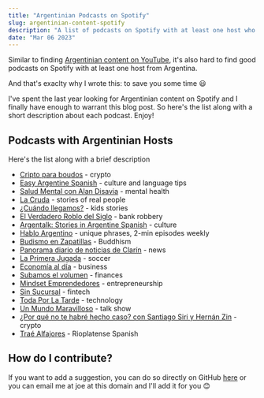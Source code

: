 ```yaml
---
title: "Argentinian Podcasts on Spotify"
slug: argentinian-content-spotify
description: "A list of podcasts on Spotify with at least one host who is Argentinian and speaks with a Rioplatense accent."
date: "Mar 06 2023"
---
```


Similar to finding [Argentinian content on YouTube](/argentinian-content-youtube/), it's also hard to find good podcasts on Spotify with at least one host from Argentina.

And that's exaclty why I wrote this: to save you some time 😃

I've spent the last year looking for Argentinian content on Spotify and I finally have enough to warrant this blog post. So here's the list along with a short description about each podcast. Enjoy!

## Podcasts with Argentinian Hosts

Here's the list along with a brief description

- [Cripto para boudos](https://open.spotify.com/show/4XPTQJyyYYz8zVRvBWrWLa) - crypto
- [Easy Argentine Spanish](https://open.spotify.com/show/1GLyOIye7N0y6P5YqIIUJE) - culture and language tips
- [Salud Mental con Alan Disavia](https://open.spotify.com/show/4H9hNPW7uTpgCD0wwErLxk) - mental health
- [La Cruda](https://open.spotify.com/show/2G0HRZba65w6T9NDNScNK2) - stories of real people
- [¿Cuándo llegamos?](https://open.spotify.com/show/1pz1IGwU2tR9TFh9Nf1Ew2) - kids stories
- [El Verdadero Roblo del Siglo](https://open.spotify.com/show/0fuV7dul7VTFo6V8M9flBv) - bank robbery
- [Argentalk: Stories in Argentine Spanish](https://open.spotify.com/show/6niBcN1txx982157JwnePZ) - culture
- [Hablo Argentino](https://open.spotify.com/show/51MVVDQSwxrlky1Z7kCwjf) - unique phrases, 2-min episodes weekly
- [Budismo en Zapatillas](https://open.spotify.com/show/5iJRiRfBTmjAXOMDx2OFD8) - Buddhism
- [Panorama diario de noticias de Clarín](https://open.spotify.com/show/55DG8eipUtzJCN6uhxP233) - news
- [La Primera Jugada](https://open.spotify.com/show/4qwGlpuLPBSs96oeTs57y8) - soccer
- [Economía al día](https://open.spotify.com/show/1yHYxZTX6i1cgAJ2gPBD97) - business
- [Subamos el volumen](https://open.spotify.com/show/4oI9Ddu7Py4qXxqylvE0DT) - finances
- [Mindset Emprendedores](https://open.spotify.com/show/6RNJcS32iCQNpuHzqS56XP) - entrepreneurship
- [Sin Sucursal](https://open.spotify.com/show/5cibsOdQrcp0GHrzaDnZ0B) - fintech
- [Toda Por La Tarde](https://open.spotify.com/show/799DVWQ8FCmHdcECWBoN4f) - technology
- [Un Mundo Maravilloso](https://open.spotify.com/show/0zGFAX8zeYbDjEX4sC7bbk) - talk show
- [¿Por qué no te habré hecho caso? con Santiago Siri y Hernán Zin](https://open.spotify.com/show/3uayw7As069jmVEqkA3Ds6?si=6352a5333f304e6a) - crypto
- [Traé Alfajores](https://open.spotify.com/show/2e9ywcRVRUdwqKckqdEO3j) - Rioplatense Spanish

## How do I contribute?

If you want to add a suggestion, you can do so directly on GitHub [here](https://github.com/jsjoeio/speak-argentinian-spanish) or you can email me at joe at this domain and I'll add it for you 😊

